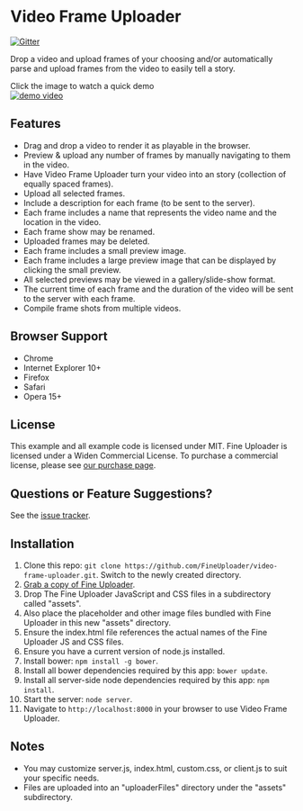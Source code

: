 Video Frame Uploader
====================
[![Gitter](https://img.shields.io/gitter/room/nwjs/nw.js.svg?maxAge=2592000)](https://gitter.im/FineUploader?utm_source=share-link&utm_medium=link&utm_campaign=share-link)

Drop a video and upload frames of your choosing and/or automatically parse
and upload frames from the video to easily tell a story.


Click the image to watch a quick demo  
[![demo video](http://img.youtube.com/vi/hHBhP03JHIQ/0.jpg)](http://www.youtube.com/watch?v=hHBhP03JHIQ)


## Features
- Drag and drop a video to render it as playable in the browser.
- Preview & upload any number of frames by manually navigating to them in the video.
- Have Video Frame Uploader turn your video into an story (collection of equally spaced frames).
- Upload all selected frames.
- Include a description for each frame (to be sent to the server).
- Each frame includes a name that represents the video name and the location in the video.
- Each frame show may be renamed.
- Uploaded frames may be deleted.
- Each frame includes a small preview image.
- Each frame includes a large preview image that can be displayed by clicking the small preview.
- All selected previews may be viewed in a gallery/slide-show format.
- The current time of each frame and the duration of the video will be sent to the server with each frame.
- Compile frame shots from multiple videos.

## Browser Support
- Chrome
- Internet Explorer 10+
- Firefox
- Safari
- Opera 15+


## License
This example and all example code is licensed under MIT.  Fine Uploader is
licensed under a Widen Commercial License.  To purchase a commercial license,
please see [our purchase page](http://fineuploader.com/purchase).


## Questions or Feature Suggestions?
See the [issue tracker](https://github.com/FineUploader/video-frame-uploader/issues).


## Installation
1. Clone this repo: `git clone https://github.com/FineUploader/video-frame-uploader.git`.  Switch to the newly created directory.
2. [Grab a copy of Fine Uploader](http://fineuploader.com/downloads).
3. Drop The Fine Uploader JavaScript and CSS files in a subdirectory called "assets".
4. Also place the placeholder and other image files bundled with Fine Uploader in this new "assets" directory.
5. Ensure the index.html file references the actual names of the Fine Uploader JS and CSS files.
6. Ensure you have a current version of node.js installed.
7. Install bower: `npm install -g bower`.
8. Install all bower dependencies required by this app: `bower update`.
9. Install all server-side node dependencies required by this app: `npm install`.
10. Start the server: `node server`.
11. Navigate to `http://localhost:8000` in your browser to use Video Frame Uploader.

## Notes
- You may customize server.js, index.html, custom.css, or client.js to suit your specific needs.
- Files are uploaded into an "uploaderFiles" directory under the "assets" subdirectory.

